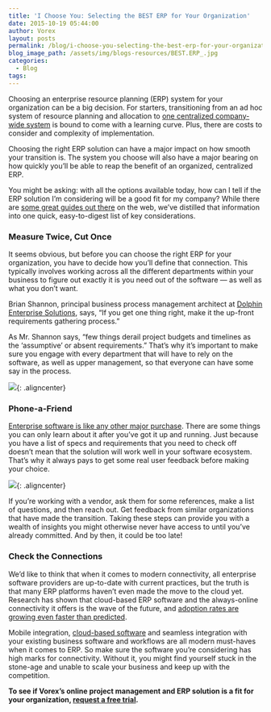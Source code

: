 ```yaml
---
title: 'I Choose You: Selecting the BEST ERP for Your Organization'
date: 2015-10-19 05:44:00
author: Vorex
layout: posts
permalink: /blog/i-choose-you-selecting-the-best-erp-for-your-organization/
blog_image_path: /assets/img/blogs-resources/BEST.ERP_.jpg
categories:
  - Blog
tags:
---
```



Choosing an enterprise resource planning (ERP) system for your organization can be a big decision. For starters, transitioning from an ad hoc system of resource planning and allocation to [one centralized company-wide system](http://www.vorex.com/supercharging-business-insights-with-online-project-management-erp/) is bound to come with a learning curve. Plus, there are costs to consider and complexity of implementation.

Choosing the right ERP solution can have a major impact on how smooth your transition is. The system you choose will also have a major bearing on how quickly you’ll be able to reap the benefit of an organized, centralized ERP.

You might be asking: with all the options available today, how can I tell if the ERP solution I’m considering will be a good fit for my company? While there are [some great guides out there](http://www.cio.com/article/2458889/enterprise-resource-planning/9-tips-for-selecting-and-implementing-an-erp-system.html) on the web, we’ve distilled that information into one quick, easy-to-digest list of key considerations.

### Measure Twice, Cut Once

It seems obvious, but before you can choose the right ERP for your organization, you have to decide how you’ll define that connection. This typically involves working across all the different departments within your business to figure out exactly it is you need out of the software — as well as what you don’t want.

Brian Shannon, principal business process management architect at [Dolphin Enterprise Solutions](http://www.dolphin-corp.com/), says, “If you get one thing right, make it the up-front requirements gathering process.”

As Mr. Shannon says, “few things derail project budgets and timelines as the ‘assumptive’ or absent requirements.” That’s why it’s important to make sure you engage with every department that will have to rely on the software, as well as upper management, so that everyone can have some say in the process.

![](https://media.giphy.com/media/zJETIm3M2FzIQ/giphy.gif){: .aligncenter}

### Phone-a-Friend

[Enterprise software is like any other major purchase](http://www.informationweek.com/software/enterprise-applications/6-more-enduring-truths-about-selecting-enterprise-software/d/d-id/1113070?page_number=2). There are some things you can only learn about it after you’ve got it up and running. Just because you have a list of specs and requirements that you need to check off doesn’t mean that the solution will work well in your software ecosystem. That’s why it always pays to get some real user feedback before making your choice.

![](https://media.giphy.com/media/xTiTneUZ6NoHdYpeE0/giphy.gif){: .aligncenter}

If you’re working with a vendor, ask them for some references, make a list of questions, and then reach out. Get feedback from similar organizations that have made the transition. Taking these steps can provide you with a wealth of insights you might otherwise never have access to until you’ve already committed. And by then, it could be too late!

### Check the Connections

We’d like to think that when it comes to modern connectivity, all enterprise software providers are up-to-date with current practices, but the truth is that many ERP platforms haven’t even made the move to the cloud yet. Research has shown that cloud-based ERP software and the always-online connectivity it offers is the wave of the future, and [adoption rates are growing even faster than predicted](http://www.forbes.com/sites/louiscolumbus/2014/02/07/why-cloud-erp-adoption-is-faster-than-gartner-predicts/).

Mobile integration, [cloud-based software](http://www.vorex.com/top-5-ways-cloud-based-project-management-provides-a-competitive-edge/) and seamless integration with your existing business software and workflows are all modern must-haves when it comes to ERP. So make sure the software you’re considering has high marks for connectivity. Without it, you might find yourself stuck in the stone-age and unable to scale your business and keep up with the competition.

**To see if Vorex’s online project management and ERP solution is a fit for your organization, [request a free trial](http://www.vorex.com/free-trial/).**
